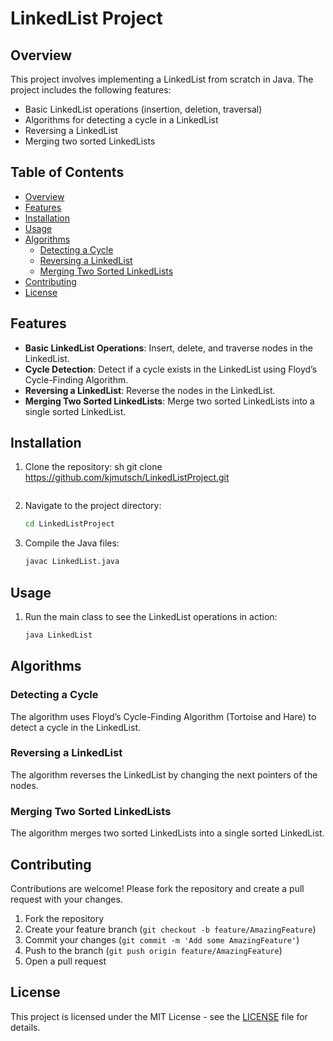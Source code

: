 # LinkedList Project
 
## Overview
This project involves implementing a LinkedList from scratch in Java. The project includes the following features:
- Basic LinkedList operations (insertion, deletion, traversal)
- Algorithms for detecting a cycle in a LinkedList
- Reversing a LinkedList
- Merging two sorted LinkedLists
 
## Table of Contents
- [Overview](#overview)
- [Features](#features)
- [Installation](#installation)
- [Usage](#usage)
- [Algorithms](#algorithms)
  - [Detecting a Cycle](#detecting-a-cycle)
  - [Reversing a LinkedList](#reversing-a-linkedlist)
  - [Merging Two Sorted LinkedLists](#merging-two-sorted-linkedlists)
- [Contributing](#contributing)
- [License](#license)
 
## Features
- **Basic LinkedList Operations**: Insert, delete, and traverse nodes in the LinkedList.
- **Cycle Detection**: Detect if a cycle exists in the LinkedList using Floyd’s Cycle-Finding Algorithm.
- **Reversing a LinkedList**: Reverse the nodes in the LinkedList.
- **Merging Two Sorted LinkedLists**: Merge two sorted LinkedLists into a single sorted LinkedList.
 
## Installation
1. Clone the repository:
    sh
    git clone https://github.com/kjmutsch/LinkedListProject.git
    ```
2. Navigate to the project directory:
    ```sh
    cd LinkedListProject
    ```
3. Compile the Java files:
    ```sh
    javac LinkedList.java
    ```
 
## Usage
1. Run the main class to see the LinkedList operations in action:
    ```sh
    java LinkedList
    ```
 
## Algorithms
 
### Detecting a Cycle
The algorithm uses Floyd’s Cycle-Finding Algorithm (Tortoise and Hare) to detect a cycle in the LinkedList.
 
### Reversing a LinkedList
The algorithm reverses the LinkedList by changing the next pointers of the nodes.
 
### Merging Two Sorted LinkedLists
The algorithm merges two sorted LinkedLists into a single sorted LinkedList.
 
## Contributing
Contributions are welcome! Please fork the repository and create a pull request with your changes.
 
1. Fork the repository
2. Create your feature branch (`git checkout -b feature/AmazingFeature`)
3. Commit your changes (`git commit -m 'Add some AmazingFeature'`)
4. Push to the branch (`git push origin feature/AmazingFeature`)
5. Open a pull request
 
## License
This project is licensed under the MIT License - see the [LICENSE](LICENSE) file for details.
```
